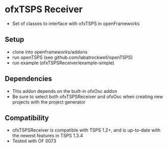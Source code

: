 ofxTSPS Receiver
==================================
* Set of classes to interface with ofxTSPS in openFrameworks

Setup
----------------
* clone into openframeworks/addons
* run openTSPS (see github.com/labatrockwell/openTSPS)
* run example (ofxTSPSReceiver/example-simple)

Dependencies
----------------
* This addon depends on the built-in ofxOsc addon
* Be sure to select both ofxTSPSReceiver and ofxOsc when creating new projects with the project generator

Compatibility
----------------
* ofxTSPSReceiver is compatible with TSPS 1.2+, and is up-to-date with the newest features in TSPS 1.3.4
* Tested with OF 0073